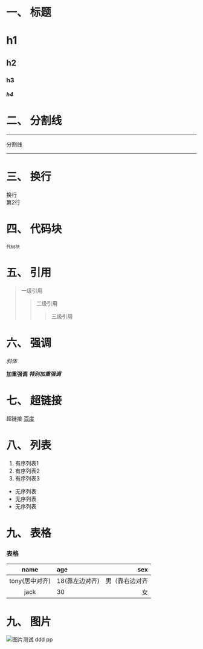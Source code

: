 # 一、 标题
# h1
## h2
### h3
##### h4

# 二、 分割线
****
分割线
****

# 三、 换行
换行  
第2行

# 四、 代码块
```
代码块
```

# 五、 引用
> 一级引用
>> 二级引用
>>> 三级引用


# 六、 强调
*斜体*

**加重强调**
***特别加重强调***

# 七、 超链接
超链接 [百度](https://www.baidu.com/)


# 八、 列表
1. 有序列表1
2. 有序列表2
3. 有序列表3

* 无序列表
* 无序列表
* 无序列表

# 九、 表格
### 表格
| name | age | sex |
|:------:|:--- | -----:|
| tony(居中对齐) | 18(靠左边对齐) | 男（靠右边对齐 |
| jack | 30 | 女 |

# 九、 图片

![图片测试](https://ss2.bdstatic.com/70cFvnSh_Q1YnxGkpoWK1HF6hhy/it/u=3984473917,238095211&fm=26&gp=0.jpg)
ddd
pp